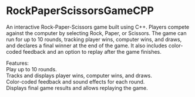 # RockPaperScissorsGameCPP
An interactive Rock-Paper-Scissors game built using C++. Players compete against the computer by selecting Rock, Paper, or Scissors. The game can run for up to 10 rounds, tracking player wins, computer wins, and draws, and declares a final winner at the end of the game. It also includes color-coded feedback and an option to replay after the game finishes.   


Features:    
Play up to 10 rounds.  
Tracks and displays player wins, computer wins, and draws.  
Color-coded feedback and sound effects for each round.  
Displays final game results and allows replaying the game.  
